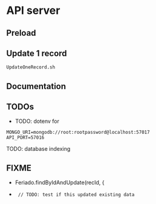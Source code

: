 # API server

## Preload

## Update 1 record

``` sh
UpdateOneRecord.sh
```

## Documentation

## TODOs

* TODO: dotenv for 

``` text
MONGO_URI=mongodb://root:rootpassword@localhost:57017
API_PORT=57016
```

TODO: database indexing

## FIXME

*    Feriado.findByIdAndUpdate(recId, {

*      // TODO: test if this updated existing data
